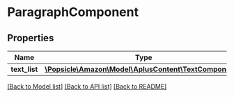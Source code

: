 # ParagraphComponent

## Properties
Name | Type | Description | Notes
------------ | ------------- | ------------- | -------------
**text_list** | [**\Popsicle\Amazon\Model\AplusContent\TextComponent[]**](TextComponent.md) |  | 

[[Back to Model list]](../../README.md#documentation-for-models) [[Back to API list]](../../README.md#documentation-for-api-endpoints) [[Back to README]](../../README.md)

